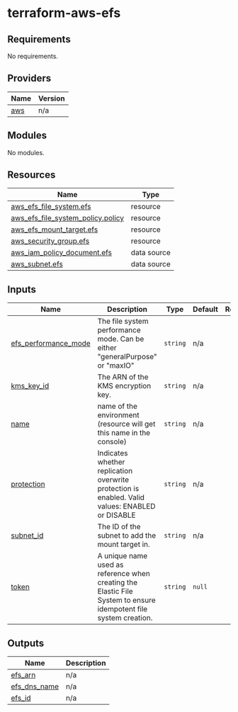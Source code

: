# terraform-aws-efs

<!-- BEGIN_TF_DOCS -->
## Requirements

No requirements.

## Providers

| Name | Version |
|------|---------|
| <a name="provider_aws"></a> [aws](#provider\_aws) | n/a |

## Modules

No modules.

## Resources

| Name | Type |
|------|------|
| [aws_efs_file_system.efs](https://registry.terraform.io/providers/hashicorp/aws/latest/docs/resources/efs_file_system) | resource |
| [aws_efs_file_system_policy.policy](https://registry.terraform.io/providers/hashicorp/aws/latest/docs/resources/efs_file_system_policy) | resource |
| [aws_efs_mount_target.efs](https://registry.terraform.io/providers/hashicorp/aws/latest/docs/resources/efs_mount_target) | resource |
| [aws_security_group.efs](https://registry.terraform.io/providers/hashicorp/aws/latest/docs/resources/security_group) | resource |
| [aws_iam_policy_document.efs](https://registry.terraform.io/providers/hashicorp/aws/latest/docs/data-sources/iam_policy_document) | data source |
| [aws_subnet.efs](https://registry.terraform.io/providers/hashicorp/aws/latest/docs/data-sources/subnet) | data source |

## Inputs

| Name | Description | Type | Default | Required |
|------|-------------|------|---------|:--------:|
| <a name="input_efs_performance_mode"></a> [efs\_performance\_mode](#input\_efs\_performance\_mode) | The file system performance mode. Can be either "generalPurpose" or "maxIO" | `string` | n/a | yes |
| <a name="input_kms_key_id"></a> [kms\_key\_id](#input\_kms\_key\_id) | The ARN of the KMS encryption key. | `string` | n/a | yes |
| <a name="input_name"></a> [name](#input\_name) | name of the environment (resource will get this name in the console) | `string` | n/a | yes |
| <a name="input_protection"></a> [protection](#input\_protection) | Indicates whether replication overwrite protection is enabled. Valid values: ENABLED or DISABLE | `string` | n/a | yes |
| <a name="input_subnet_id"></a> [subnet\_id](#input\_subnet\_id) | The ID of the subnet to add the mount target in. | `string` | n/a | yes |
| <a name="input_token"></a> [token](#input\_token) | A unique name used as reference when creating the Elastic File System to ensure idempotent file system creation. | `string` | `null` | no |

## Outputs

| Name | Description |
|------|-------------|
| <a name="output_efs_arn"></a> [efs\_arn](#output\_efs\_arn) | n/a |
| <a name="output_efs_dns_name"></a> [efs\_dns\_name](#output\_efs\_dns\_name) | n/a |
| <a name="output_efs_id"></a> [efs\_id](#output\_efs\_id) | n/a |
<!-- END_TF_DOCS -->

